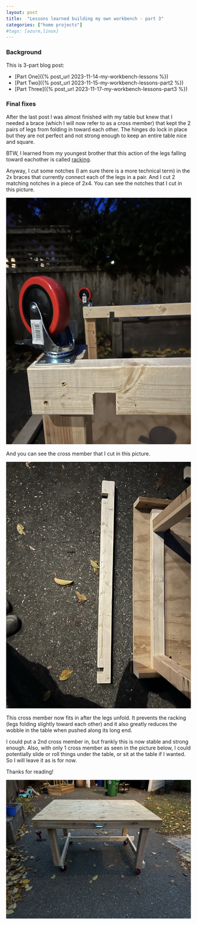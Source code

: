 ```yaml
---
layout: post
title:  "Lessons learned building my own workbench - part 3"
categories: ["home projects"]
#tags: [azure,linux]
---
```


### Background
This is 3-part blog post:
* [Part One]({% post_url 2023-11-14-my-workbench-lessons %})
* [Part Two]({% post_url 2023-11-15-my-workbench-lessons-part2 %})
* [Part Three]({% post_url 2023-11-17-my-workbench-lessons-part3 %})

### Final fixes
After the last post I was almost finished with my table but knew that I needed a brace (which I will now refer to as a cross member) that kept the 2 pairs of legs from folding in toward each other. The hinges do lock in place but they are not perfect and not strong enough to keep an entire table nice and square. 

BTW, I learned from my youngest brother that this action of the legs falling toward eachother is called [racking](https://www.woodworkhubby.com/racking-in-woodwork/).

Anyway, I cut some notches (I am sure there is a more technical term) in the 2x braces that currently connect each of the legs in a pair. And I cut 2 matching notches in a piece of 2x4. You can see the notches that I cut in this picture.

![Cut notches](/assets/workbench-notches.jpeg)

And you can see the cross member that I cut in this picture. 

![Cross member](/assets/workbench-crossmember.jpeg)

This cross member now fits in after the legs unfold. It prevents the racking (legs folding slightly toward each other) and it also greatly reduces the wobble in the table when pushed along its long end.

I could put a 2nd cross member in, but frankly this is now stable and strong enough. Also, with only 1 cross member as seen in the picture below, I could potentially slide or roll things under the table, or sit at the table if I wanted. So I will leave it as is for now.

Thanks for reading!

![My new workbench finished](/assets/workbench-finished.jpeg)





